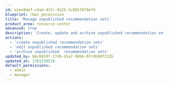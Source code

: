 ```yaml
---
id: a1ee9def-c4ad-41fc-9125-3c802f870efd
blueprint: rbac_permission
title: 'Manage unpublished recommendation sets'
product_area: resource-center
advanced: true
description: 'Create, update and archive unpublished recommendation sets'
actions:
  - 'create unpublished recommendation sets'
  - 'edit unpublished recommendation sets'
  - 'archive unpublished  recommendation sets'
updated_by: b6c6019f-27db-41a7-98bb-07c9b90f212b
updated_at: 1761239519
default_permissions:
  - admin
  - manager
---
```

